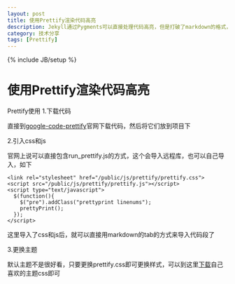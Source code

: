 ```yaml
---
layout: post
title: 使用Prettify渲染代码高亮
description: Jekyll通过Pygments可以直接处理代码高亮，但是打破了markdown的格式，而使用google-code-prettify却小巧方便。
category: 技术分享
tags: [Prettify]
---
```

{% include JB/setup %}
# 使用Prettify渲染代码高亮

Prettify使用
1.下载代码

直接到[google-code-prettify](http://code.google.com/p/google-code-prettify/)官网下载代码，然后将它们放到项目下

2.引入css和js
<!--break-->

官网上说可以直接包含run_prettify.js的方式，这个会导入远程库，也可以自己导入，如下

    <link rel="stylesheet" href="/public/js/prettify/prettify.css">
    <script src="/public/js/prettify/prettify.js"></script>
    <script type="text/javascript">
      $(function(){
        $("pre").addClass("prettyprint linenums");
        prettyPrint();
      });
    </script>

这里导入了css和js后，就可以直接用markdown的tab的方式来导入代码段了

3.更换主题

默认主题不是很好看，只要更换prettify.css即可更换样式，可以到这里[下载](http://google-code-prettify.googlecode.com/svn/trunk/styles/index.html)自己喜欢的主题css即可

